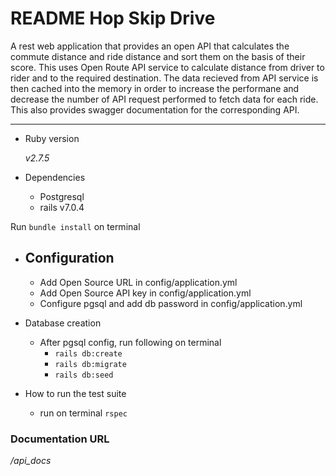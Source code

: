 # README Hop Skip Drive

A rest web application that provides an open API that calculates the commute distance and ride distance and sort them on the basis of their score. This uses Open Route API service to calculate distance from driver to rider and to the required destination. The data recieved from API service is then cached into the memory in order to increase the performane and decrease the number of API request performed to fetch data for each ride. This also provides swagger documentation for the corresponding API.
_____

- Ruby version

  _*v2.7.5*_

- Dependencies

  - Postgresql
  - rails v7.0.4

Run `bundle install` on terminal

- ## Configuration

  - Add Open Source URL in config/application.yml
  - Add Open Source API key in config/application.yml
  - Configure pgsql and add db password in config/application.yml

- Database creation

  - After pgsql config, run following on terminal
    - `rails db:create`
    - `rails db:migrate`
    - `rails db:seed`

- How to run the test suite
  - run on terminal `rspec`

### Documentation URL

_/api_docs_
